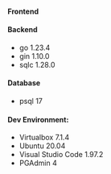 #### Frontend

#### Backend
- go 1.23.4
- gin 1.10.0
- sqlc 1.28.0

#### Database
- psql 17


#### Dev Environment:
- Virtualbox 7.1.4
- Ubuntu 20.04
- Visual Studio Code 1.97.2
- PGAdmin 4
